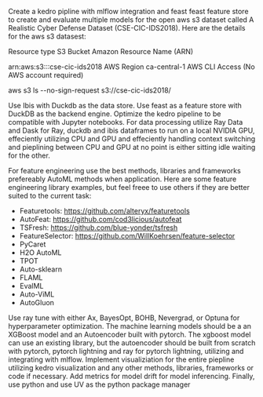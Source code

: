 Create a kedro pipline with mlflow integration and feast feast feature store to create and evaluate multiple models for the open aws s3 dataset called A Realistic Cyber Defense Dataset (CSE-CIC-IDS2018).
Here are the details for the aws s3 datasest:

Resource type
S3 Bucket
Amazon Resource Name (ARN)

arn:aws:s3:::cse-cic-ids2018
AWS Region
ca-central-1
AWS CLI Access (No AWS account required)

aws s3 ls --no-sign-request s3://cse-cic-ids2018/

Use Ibis with Duckdb as the data store. 
Use feast as a feature store with DuckDB as the backend engine.
Optimize the kedro pipeline to be compatible with Jupyter notebooks.
For data processing utilize Ray Data and Dask for Ray, duckdb and ibis dataframes to run on a local NVIDIA GPU, 
effeciently utilizing CPU and GPU and effeciently handling context switching and pieplining between CPU and GPU at no point is either sitting idle waiting for the other.

For feature engineering use the best methods, libraries and frameworks prefereably AutoML methods when application.
Here are some feature engineering library examples, but feel freee to use others if they are better suited to the current task:
- Featuretools: https://github.com/alteryx/featuretools
- AutoFeat: https://github.com/cod3licious/autofeat
- TSFresh: https://github.com/blue-yonder/tsfresh
- FeatureSelector: https://github.com/WillKoehrsen/feature-selector
- PyCaret
- H2O AutoML
- TPOT
- Auto-sklearn
- FLAML
- EvalML
- Auto-ViML
- AutoGluon

Use ray tune with either Ax, BayesOpt, BOHB, Nevergrad, or Optuna for hyperparameter optimization.
The machine learning models should be a an XGBoost model and an Autoencoder built with pytorch. 
The xgboost model can use an existing library, but the autoencoder should be built from scratch with pytorch, pytorch lightning and ray for pytorch lightning, utilizing and integrating with mlflow.
Implement visualiziation for the entire piepline utilizing kedro visualization and any other methods, libraries, frameworks or code if necessary.
Add metrics for model drift for model inferencing.
Finally, use python and use UV as the python package manager